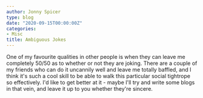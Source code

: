 ```yaml
---
author: Jonny Spicer
type: blog
date: "2020-09-15T00:00:00Z"
categories:
- Misc
title: Ambiguous Jokes
---
```

One of my favourite qualities in other people is when they can leave me completely 50/50 as to whether or not they are joking. There are a couple of my friends who can do it uncannily
well and leave me totally baffled, and I think it's such a cool skill to be able to walk this particular social tightrope so effectively. I'd like to get better at it - maybe I'll try
and write some blogs in that vein, and leave it up to you whether they're sincere.

